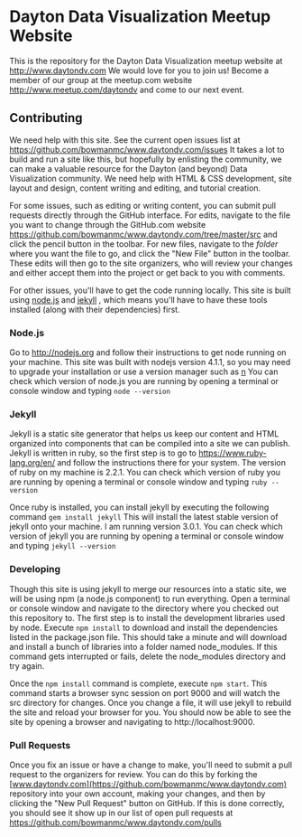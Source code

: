 # Dayton Data Visualization Meetup Website

This is the repository for the Dayton Data Visualization meetup website at
http://www.daytondv.com
We would love for you to join us! Become a member of our group at the
meetup.com website http://www.meetup.com/daytondv and come to our next event.

## Contributing
We need help with this site. See the current open issues list at
https://github.com/bowmanmc/www.daytondv.com/issues
It takes a lot to build and run a site like this, but hopefully by enlisting the
community, we can make a valuable resource for the Dayton (and beyond)
Data Visualization community. We need help with HTML & CSS development, site
layout and design, content writing and editing, and tutorial creation.

For some issues, such as editing or writing content, you can submit pull requests
directly through the GitHub interface. For edits, navigate to the file you want
to change through the GitHub.com website
https://github.com/bowmanmc/www.daytondv.com/tree/master/src
and click the pencil button in the toolbar. For new files, navigate to the
*folder* where you want the file to go, and click the "New File" button in the
toolbar. These edits will then go to the site organizers, who will review your
changes and either accept them into the project or get back to you with
comments.

For other issues, you'll have to get the code running locally. This site is
built using
[node.js](http://nodejs.org)
and
[jekyll](https://jekyllrb.com/)
, which means you'll have to have these tools installed
(along with their dependencies) first.

### Node.js
Go to http://nodejs.org and follow their instructions to get node running on
your machine. This site was built with nodejs version 4.1.1, so you may need
to upgrade your installation or use a version manager such as
[n](https://github.com/tj/n) You can check which version of node.js you are
running by opening a terminal or console window and typing
`node --version`


### Jekyll
Jekyll is a static site generator that helps us keep our content and HTML
organized into components that can be compiled into a site we can publish.
Jekyll is written in ruby, so the first step is to go to
https://www.ruby-lang.org/en/ and follow the instructions there for your
system. The version of ruby on my machine is 2.2.1. You can check which version
of ruby you are running by opening a terminal or console window and typing
`ruby --version`

Once ruby is installed, you can install jekyll by executing the following
command
`gem install jekyll`
This will install the latest stable version of jekyll onto your machine.
I am running version 3.0.1. You can
check which version of jekyll you are running by opening a terminal or console
window and typing
`jekyll --version`

### Developing
Though this site is using jekyll to merge our resources into a static site,
we will be using npm (a node.js component) to run everything. Open a
terminal or console window and navigate to the directory where you checked
out this repository to. The first step is to install the development libraries
used by node. Execute `npm install` to download and install the dependencies
listed in the package.json file. This should take a minute and will download
and install a bunch of libraries into a folder named node_modules. If this
command gets interrupted or fails, delete the node_modules directory and try
again.

Once the `npm install` command is complete, execute `npm start`. This command
starts a browser sync session on port 9000 and will watch the src directory
for changes. Once you change a file, it will use jekyll to rebuild the site
and reload your browser for you. You should now be able to see the site by
opening a browser and navigating to http://localhost:9000.

### Pull Requests
Once you fix an issue or have a change to make, you'll need to submit a pull
request to the organizers for review. You can do this by forking the
[www.daytondv.com](https://github.com/bowmanmc/www.daytondv.com)
repository into your own account, making your changes,
and then by clicking the "New Pull Request" button on GitHub. If this is done
correctly, you should see it show up in our list of open pull requests at
https://github.com/bowmanmc/www.daytondv.com/pulls
